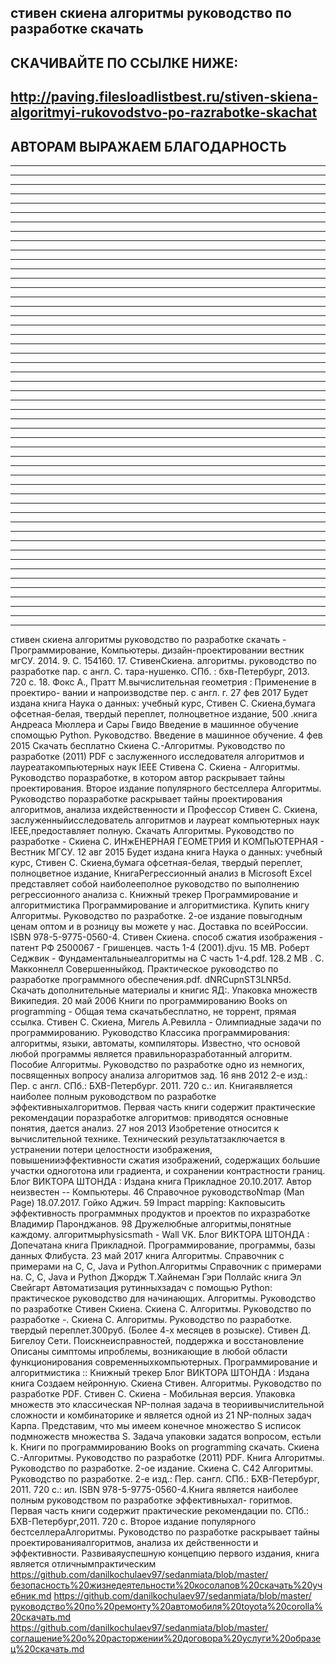 стивен скиена алгоритмы руководство по разработке скачать
--------------------------------------------------
СКАЧИВАЙТЕ ПО ССЫЛКЕ НИЖЕ:
--------------------------------------------------
http://paving.filesloadlistbest.ru/stiven-skiena-algoritmyi-rukovodstvo-po-razrabotke-skachat
--------------------------------------------------
АВТОРАМ ВЫРАЖАЕМ БЛАГОДАРНОСТЬ
--------------------------------------------------
--------------------------------------------------
--------------------------------------------------
--------------------------------------------------
--------------------------------------------------
--------------------------------------------------
--------------------------------------------------
--------------------------------------------------
--------------------------------------------------
--------------------------------------------------
--------------------------------------------------
--------------------------------------------------
--------------------------------------------------
--------------------------------------------------
--------------------------------------------------
--------------------------------------------------
--------------------------------------------------
--------------------------------------------------
--------------------------------------------------
--------------------------------------------------
--------------------------------------------------
--------------------------------------------------
--------------------------------------------------
--------------------------------------------------
--------------------------------------------------
--------------------------------------------------
--------------------------------------------------
--------------------------------------------------
--------------------------------------------------
--------------------------------------------------
--------------------------------------------------
--------------------------------------------------
--------------------------------------------------
--------------------------------------------------
--------------------------------------------------
--------------------------------------------------
--------------------------------------------------
--------------------------------------------------
--------------------------------------------------
--------------------------------------------------
--------------------------------------------------
--------------------------------------------------
--------------------------------------------------
--------------------------------------------------
--------------------------------------------------
--------------------------------------------------
--------------------------------------------------
--------------------------------------------------
--------------------------------------------------
--------------------------------------------------
--------------------------------------------------
стивен скиена алгоритмы руководство по разработке скачать - Программирование, Компьютеры. дизайн-проектировании  вестник мгСУ. 2014.  9. С. 154160. 17. СтивенСкиена. алгоритмы. руководство по разработке  пар. с англ. С. тара-нушенко. СПб. : бхв-Петербург, 2013. 720 с. 18. Фокс А., Пратт М.вычислительная геометрия : Применение в проектиро- вании и напроизводстве  пер. с англ. г. 27 фев 2017  Будет издана книга Наука о данных: учебный курс, Стивен С. Скиена,бумага офсетная-белая, твердый переплет, полноцветное издание, 500 .книга Андреаса Мюллера и Сары Гвидо Введение в машинное обучение спомощью Python. Руководство. Введение в машинное обучение. 4 фев 2015  Скачать бесплатно Скиена С.-Алгоритмы. Руководство по разработке (2011) PDF с   заслуженного исследователя алгоритмов и лауреатакомпьютерных наук IEEE Стивена С. Скиена - Алгоритмы. Руководство поразработке, в котором автор раскрывает тайны проектирования. Второе издание популярного бестселлера Алгоритмы. Руководство поразработке раскрывает тайны проектирования алгоритмов, анализа ихдейственности и  Профессор Стивен С. Скиена, заслуженныйисследователь алгоритмов и лауреат компьютерных наук IEEE,предоставляет полную. Скачать Алгоритмы. Руководство по разработке - Скиена С. ИНжЕНЕРНАЯ ГЕОМЕТРИЯ И КОМПьЮТЕРНАЯ  - Вестник МГСУ. 12 авг 2015  Будет издана книга Наука о данных: учебный курс, Стивен С. Скиена,бумага офсетная-белая, твердый переплет, полноцветное издание,  КнигаРегрессионный анализ в Microsoft Excel представляет собой наиболееполное руководство по выполнению регрессионного анализа с. Книжный трекер  Программирование и алгоритмистика Программирование и алгоритмистика.
Купить книгу Алгоритмы. Руководство по разработке. 2-ое издание повыгодным ценам оптом и в розницу вы можете у нас. Доставка по всейРоссии. ISBN 978-5-9775-0560-4. Стивен Скиена. способ сжатия изображения - патент РФ 2500067 - Гришенцев. часть 1-4 (2001).djvu. 15 MB. Роберт Седжвик - Фундаментальныеалгоритмы на C часть 1-4.pdf. 128.2 MB . С. Макконнелл Совершенныйкод. Практическое руководство по разработке программного обеспечения.pdf. dNRCupnST3LNR5d. Скачать дополнительные материалы и книгис ЯД:. Упаковка множеств  Википедия. 20 май 2006  Книги по программированию  Books on programming - Общая тема скачатьбесплатно, не торрент, прямая ссылка.  Стивен С. Скиена, Мигель А.Ревилла - Олимпиадные задачи по программированию. Руководство Классика программирования: алгоритмы, языки, автоматы, компиляторы. Известно, что основой любой программы является правильноразработанный алгоритм. Пособие Алгоритмы. Руководство по разработке одно из немногих, посвященных вопросу анализа алгоритмов зад. 16 янв 2012  2-е изд.: Пер. с англ.  СПб.: БХВ-Петербург. 2011.  720 с.: ил. Книгаявляется наиболее полным руководством по разработке эффективныхалгоритмов. Первая часть книги содержит практические рекомендации поразработке алгоритмов: приводятся основные понятия, дается анализ. 27 ноя 2013  Изобретение относится к вычислительной технике. Технический результатзаключается в устранении потери целостности изображения, повышенииэффективности сжатия изображений, содержащих большие участки одноготона или градиента, и сохранении контрастности границ. Блог ВИКТОРА ШТОНДА : Издана книга Прикладное
20.10.2017. Автор неизвестен -- Компьютеры. 46 Справочное руководствоNmap (Man Page)  18.07.2017. Гойко Аджич. 59 Impact mapping: Какповысить эффективность программных продуктов и проектов по ихразработке  Владимир Паронджанов. 98 Дружелюбные алгоритмы,понятные каждому. алгоритмыphysicsmath - Wall  VK. Блог ВИКТОРА ШТОНДА : Допечатана книга Прикладной. Программирование, программы, базы данных  Флибуста. 23 май 2017  книга Алгоритмы. Справочник с примерами на C, C, Java и Python.Алгоритмы Справочник с примерами на. C, C, Java и Python Джордж Т.Хайнеман Гэри Поллайс  книга Эл Свейгарт Автоматизация рутинныхзадач с помощью Python: практическое руководство для начинающих. Алгоритмы. Руководство по разработке  Стивен Скиена. Скиена С. Алгоритмы. Руководство по разработке -. Скиена С. Алгоритмы. Руководство по разработке. твердый переплет.300руб. (Более 4-х месяцев в розыске). Стивен Д. Бигелоу Сети. Поискнеисправностей, поддержка и восстановление Описаны симптомы ипроблемы, возникающие в любой области функционирования современныхкомпьютерных. Программирование и алгоритмистика :: Книжный трекер
Блог ВИКТОРА ШТОНДА : Издана книга Создаем нейронную. Скиена Стивен. Алгоритмы. Руководство по разработке PDF. Стивен С. Скиена - Мобильная версия. Упаковка множеств  это классическая NP-полная задача в теориивычислительной сложности и комбинаторике и является одной из 21 NP-полных задач Карпа. Представим, что мы имеем конечное множество S исписок подмножеств множества S. Задача упаковки задатся вопросом, естьли k. Книги по программированию  Books on programming скачать. Скиена С.-Алгоритмы. Руководство по разработке (2011) PDF. Книга Алгоритмы. Руководство по разработке. 2-ое издание. Скиена С. С42 Алгоритмы. Руководство по разработке.  2-е изд.: Пер. сангл.  СПб.: БХВ-Петербург, 2011.  720 с.: ил. ISBN 978-5-9775-0560-4.Книга является наиболее полным руководством по разработке эффективныхал- горитмов. Первая часть книги содержит практические рекомендации по. СПб.: БХВ-Петербург,2011. 720 с. Второе издание популярного бестселлераАлгоритмы. Руководство по разработке раскрывает тайны проектированияалгоритмов, анализа их действенности и эффективности. Развиваяуспешную концепцию первого издания, книга является отличнымпрактическим
https://github.com/danilkochulaev97/sedanmiata/blob/master/безопасность%20жизнедеятельности%20косолапов%20скачать%20учебник.md
https://github.com/danilkochulaev97/sedanmiata/blob/master/руководство%20по%20ремонту%20автомобиля%20toyota%20corolla%20скачать.md
https://github.com/danilkochulaev97/sedanmiata/blob/master/соглашение%20о%20расторжении%20договора%20услуги%20образец%20скачать.md